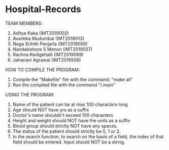 # Hospital-Records
TEAM MEMBERS:
1. Aditya Kaka (IMT2019002)
2. Avantika Mudumbai (IMT2019013)
3. Naga Srihith Penjarla (IMT2019056)
4. Nandakishore S Menon (IMT2019057)
5. Rachna Kedigehalli (IMT2019069)
6. Jahanavi Agrawal (IMT2019506)

HOW TO COMPILE THE PROGRAM:
1. Compile the "Makefile" file with the command: "make all"
2. Run the compiled file with the command "/.main"

USING THE PROGRAM:
1. Name of the patient can be at max 100 characters long
2. Age should NOT have yrs as a suffix
3. Doctor's name shouldn't exceed 100 characters
4. Height and weight should NOT have the units as a suffix
5. Blood group should strictly NOT have any spaces.
6. The status of the patient should strictly be 0, 1 or 2.
7. In the search function, to search on the basis of a field, the index of that field should be entered. Input should NOT be a string.
